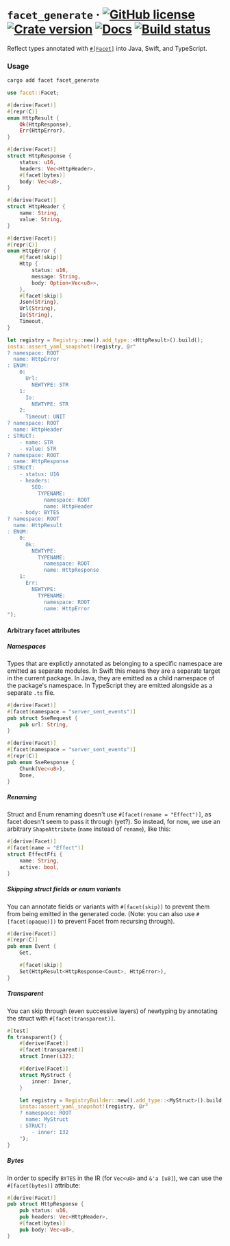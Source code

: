 # `facet_generate` &middot; [![GitHub license](https://img.shields.io/github/license/redbadger/facet-generate?color=blue)](https://github.com/redbadger/facet-generate/blob/master/LICENSE) [![Crate version](https://img.shields.io/crates/v/facet_generate.svg)](https://crates.io/crates/facet_generate) [![Docs](https://img.shields.io/badge/docs.rs-facet_generate-green)](https://docs.rs/facet_generate/) [![Build status](https://img.shields.io/github/actions/workflow/status/redbadger/facet-generate/build.yaml)](https://github.com/redbadger/facet-generate/actions)

Reflect types annotated with [`#[Facet]`](https://crates.io/crates/facet) into Java, Swift, and TypeScript.

### Usage

```sh
cargo add facet facet_generate
```

```rust
use facet::Facet;

#[derive(Facet)]
#[repr(C)]
enum HttpResult {
    Ok(HttpResponse),
    Err(HttpError),
}

#[derive(Facet)]
struct HttpResponse {
    status: u16,
    headers: Vec<HttpHeader>,
    #[facet(bytes)]
    body: Vec<u8>,
}

#[derive(Facet)]
struct HttpHeader {
    name: String,
    value: String,
}

#[derive(Facet)]
#[repr(C)]
enum HttpError {
    #[facet(skip)]
    Http {
        status: u16,
        message: String,
        body: Option<Vec<u8>>,
    },
    #[facet(skip)]
    Json(String),
    Url(String),
    Io(String),
    Timeout,
}

let registry = Registry::new().add_type::<HttpResult>().build();
insta::assert_yaml_snapshot!(registry, @r"
? namespace: ROOT
  name: HttpError
: ENUM:
    0:
      Url:
        NEWTYPE: STR
    1:
      Io:
        NEWTYPE: STR
    2:
      Timeout: UNIT
? namespace: ROOT
  name: HttpHeader
: STRUCT:
    - name: STR
    - value: STR
? namespace: ROOT
  name: HttpResponse
: STRUCT:
    - status: U16
    - headers:
        SEQ:
          TYPENAME:
            namespace: ROOT
            name: HttpHeader
    - body: BYTES
? namespace: ROOT
  name: HttpResult
: ENUM:
    0:
      Ok:
        NEWTYPE:
          TYPENAME:
            namespace: ROOT
            name: HttpResponse
    1:
      Err:
        NEWTYPE:
          TYPENAME:
            namespace: ROOT
            name: HttpError
");
```

#### Arbitrary facet attributes

##### Namespaces

Types that are explictly annotated as belonging to a specific namespace are emitted as separate modules. In Swift this means they are a separate target in the current package. In Java, they are emitted as a child namespace of the package's namespace. In TypeScript they are emitted alongside as a separate `.ts` file.

```rust
#[derive(Facet)]
#[facet(namespace = "server_sent_events")]
pub struct SseRequest {
    pub url: String,
}

#[derive(Facet)]
#[facet(namespace = "server_sent_events")]
#[repr(C)]
pub enum SseResponse {
    Chunk(Vec<u8>),
    Done,
}
```

##### Renaming

Struct and Enum renaming doesn't use `#[facet(rename = "Effect")]`, as facet doesn't seem to pass it through (yet?). So instead, for now, we use an arbitrary `ShapeAttribute` (`name` instead of `rename`), like this:

```rust
#[derive(Facet)]
#[facet(name = "Effect")]
struct EffectFfi {
    name: String,
    active: bool,
}
```


##### Skipping struct fields or enum variants

You can annotate fields or variants with `#[facet(skip)]` to prevent them from being emitted in the generated code. (Note: you can also use `#[facet(opaque)])` to prevent Facet from recursing through).

```rust
#[derive(Facet)]
#[repr(C)]
pub enum Event {
    Get,

    #[facet(skip)]
    Set(HttpResult<HttpResponse<Count>, HttpError>),
}
```

##### Transparent

You can skip through (even successive layers) of newtyping by annotating the struct with `#[facet(transparent)]`.

```rust
#[test]
fn transparent() {
    #[derive(Facet)]
    #[facet(transparent)]
    struct Inner(i32);

    #[derive(Facet)]
    struct MyStruct {
        inner: Inner,
    }

    let registry = RegistryBuilder::new().add_type::<MyStruct>().build();
    insta::assert_yaml_snapshot!(registry, @r"
    ? namespace: ROOT
      name: MyStruct
    : STRUCT:
        - inner: I32
    ");
}
```

##### Bytes

In order to specify `BYTES` in the IR (for `Vec<u8>` and `&'a [u8]`), we can use the `#[facet(bytes)]` attribute:

```rust
#[derive(Facet)]
pub struct HttpResponse {
    pub status: u16,
    pub headers: Vec<HttpHeader>,
    #[facet(bytes)]
    pub body: Vec<u8>,
}
```
